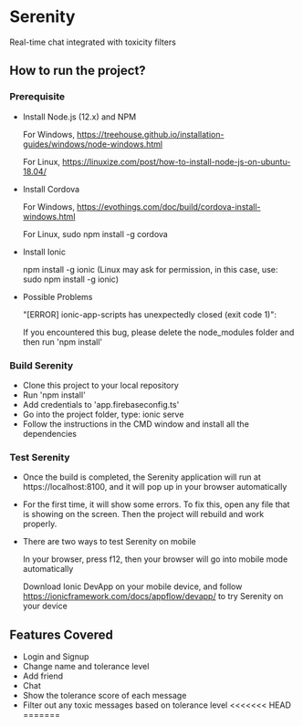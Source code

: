 # Serenity
Real-time chat integrated with toxicity filters

## How to run the project?

### Prerequisite
* Install Node.js (12.x) and NPM

   For Windows, https://treehouse.github.io/installation-guides/windows/node-windows.html

   For Linux, https://linuxize.com/post/how-to-install-node-js-on-ubuntu-18.04/

* Install Cordova

   For Windows, https://evothings.com/doc/build/cordova-install-windows.html
   
   For Linux, sudo npm install -g cordova

* Install Ionic

   npm install -g ionic (Linux may ask for permission, in this case, use: sudo npm install -g ionic)
   
* Possible Problems

   "[ERROR] ionic-app-scripts has unexpectedly closed (exit code 1)": 
   
   If you encountered this bug, please delete the node_modules folder and then run 'npm install'

### Build Serenity
* Clone this project to your local repository
* Run 'npm install'
* Add credentials to 'app.firebaseconfig.ts'
* Go into the project folder, type: ionic serve
* Follow the instructions in the CMD window and install all the dependencies 

### Test Serenity
* Once the build is completed, the Serenity application will run at https://localhost:8100, and it will pop up in your browser automatically
* For the first time, it will show some errors. To fix this, open any file that is showing on the screen. Then the project
will rebuild and work properly.
* There are two ways to test Serenity on mobile

   In your browser, press f12, then your browser will go into mobile mode automatically
   
   Download Ionic DevApp on your mobile device, and follow https://ionicframework.com/docs/appflow/devapp/ to try Serenity on your device

## Features Covered
* Login and Signup
* Change name and tolerance level
* Add friend
* Chat
* Show the tolerance score of each message
* Filter out any toxic messages based on tolerance level
<<<<<<< HEAD
=======
